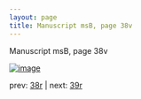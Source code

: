 ```yaml
---
layout: page
title: Manuscript msB, page 38v
---
```


Manuscript msB, page 38v

[![image](http://www.homermultitext.org/iipsrv?OBJ=IIP,1.0&FIF=/project/homer/pyramidal/deepzoom/hmt/vbbifolio/v1/vb_38v_39r.tif&WID=100&CVT=JPEG)](http://www.homermultitext.org/ict2/?urn=urn:cite2:hmt:vbbifolio.v1:vb_38v_39r)

prev:  [38r](../38r) | next:  [39r](../39r)

